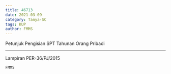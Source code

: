 ```yaml
---
title: 46713
date: 2021-03-09
category: Tanya-SC
tags: KUP
author: FMMS
---
```


Petunjuk Pengisian SPT Tahunan Orang Pribadi

---

Lampiran PER-36/PJ/2015

`FMMS`
